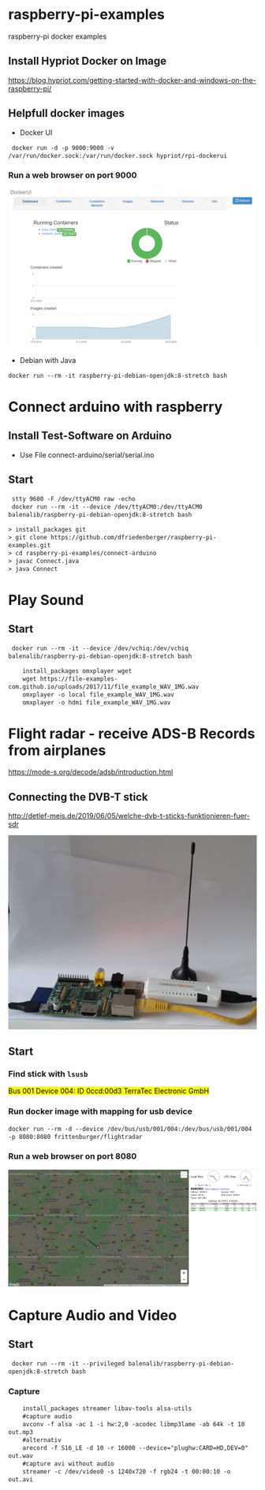 # raspberry-pi-examples
raspberry-pi docker examples

## Install Hypriot Docker on Image 
https://blog.hypriot.com/getting-started-with-docker-and-windows-on-the-raspberry-pi/

## Helpfull docker images

- Docker UI
```
 docker run -d -p 9000:9000 -v /var/run/docker.sock:/var/run/docker.sock hypriot/rpi-dockerui
```

### Run a web browser on port 9000
![DockerUI](docker-ui.png)



- Debian with Java
```
docker run --rm -it raspberry-pi-debian-openjdk:8-stretch bash
```



# Connect arduino with raspberry

## Install Test-Software on Arduino
- Use File connect-arduino/serial/serial.ino

## Start
```
 stty 9600 -F /dev/ttyACM0 raw -echo
 docker run --rm -it --device /dev/ttyACM0:/dev/ttyACM0 balenalib/raspberry-pi-debian-openjdk:8-stretch bash
```

```
> install_packages git
> git clone https://github.com/dfriedenberger/raspberry-pi-examples.git
> cd raspberry-pi-examples/connect-arduino
> javac Connect.java
> java Connect
```

# Play Sound

## Start
```
 docker run --rm -it --device /dev/vchiq:/dev/vchiq balenalib/raspberry-pi-debian-openjdk:8-stretch bash
```

```
    install_packages omxplayer wget
    wget https://file-examples-com.github.io/uploads/2017/11/file_example_WAV_1MG.wav
    omxplayer -o local file_example_WAV_1MG.wav
    omxplayer -o hdmi file_example_WAV_1MG.wav
```

# Flight radar - receive ADS-B Records from airplanes 
https://mode-s.org/decode/adsb/introduction.html 

## Connecting the DVB-T stick
http://detlef-meis.de/2019/06/05/welche-dvb-t-sticks-funktionieren-fuer-sdr

![DockerUI](flightradar01.jpg)

## Start

### Find stick with ```lsusb```

<mark>Bus 001 Device 004: ID 0ccd:00d3 TerraTec Electronic GmbH<mark>

### Run docker image with mapping for usb device
```
docker run --rm -d --device /dev/bus/usb/001/004:/dev/bus/usb/001/004 -p 8080:8080 frittenburger/flightradar
```
### Run a web browser on port 8080
![DockerUI](flightradar02.png)


# Capture Audio and Video

## Start
```
 docker run --rm -it --privileged balenalib/raspberry-pi-debian-openjdk:8-stretch bash
```

### Capture 
```
    install_packages streamer libav-tools alsa-utils
    #capture audio
    avconv -f alsa -ac 1 -i hw:2,0 -acodec libmp3lame -ab 64k -t 10 out.mp3
    #alternativ
    arecord -f S16_LE -d 10 -r 16000 --device="plughw:CARD=HD,DEV=0" out.wav
    #capture avi without audio
    streamer -c /dev/video0 -s 1240x720 -f rgb24 -t 00:00:10 -o out.avi
```

